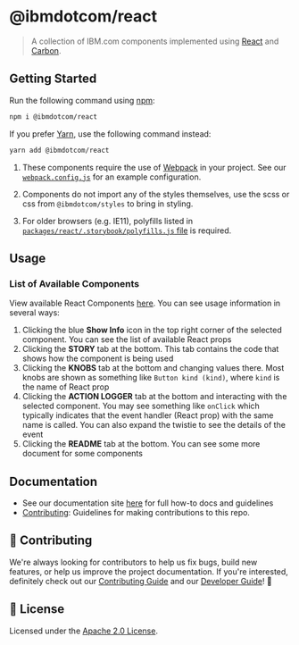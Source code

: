 # @ibmdotcom/react

> A collection of IBM.com components implemented using
> [React](https://reactjs.org/) and
> [Carbon](https://www.carbondesignsystem.com/).

## Getting Started

Run the following command using [npm](https://www.npmjs.com/):

```bash
npm i @ibmdotcom/react
```

If you prefer [Yarn](https://yarnpkg.com/en/), use the following command
instead:

```bash
yarn add @ibmdotcom/react
```

1. These components require the use of [Webpack](https://webpack.js.org/) in
   your project. See our
   [`webpack.config.js`](/packages/react/.storybook/webpack.config.js) for an
   example configuration.

2. Components do not import any of the styles themselves, use the scss or css
   from `@ibmdotcom/styles` to bring in styling.

3. For older browsers (e.g. IE11), polyfills listed in
   [`packages/react/.storybook/polyfills.js` file](./.storybook/polyfills.js) is
   required.

## Usage

### List of Available Components

View available React Components
[here](https://ibmdotcomlibrary-react.mybluemix.net). You can see usage
information in several ways:

1. Clicking the blue **Show Info** icon in the top right corner of the selected
   component. You can see the list of available React props
2. Clicking the **STORY** tab at the bottom. This tab contains the code that
   shows how the component is being used
3. Clicking the **KNOBS** tab at the bottom and changing values there. Most
   knobs are shown as something like `Button kind (kind)`, where `kind` is the
   name of React prop
4. Clicking the **ACTION LOGGER** tab at the bottom and interacting with the
   selected component. You may see something like `onClick` which typically
   indicates that the event handler (React prop) with the same name is called.
   You can also expand the twistie to see the details of the event
5. Clicking the **README** tab at the bottom. You can see some more document for
   some components

## Documentation

- See our documentation site [here](https://carbonforibm-website.mybluemix.net)
  for full how-to docs and guidelines
- [Contributing](https://github.com/carbon-design-system/ibm-dotcom-library/blob/master/.github/CONTRIBUTING.md):
  Guidelines for making contributions to this repo.

## 🙌 Contributing

We're always looking for contributors to help us fix bugs, build new features,
or help us improve the project documentation. If you're interested, definitely
check out our
[Contributing Guide](https://github.com/carbon-design-system/ibm-dotcom-library/blob/master/.github/CONTRIBUTING.md)
and our
[Developer Guide](https://github.com/carbon-design-system/ibm-dotcom-library/blob/master/docs/developing.md)!
👀

## 📝 License

Licensed under the
[Apache 2.0 License](https://github.com/carbon-design-system/ibm-dotcom-library/blob/master/LICENSE).
